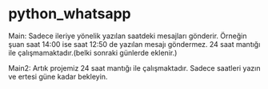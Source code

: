 # python_whatsapp
Main:
Sadece ileriye yönelik yazılan saatdeki mesajları gönderir.
Örneğin şuan saat 14:00 ise saat 12:50 de yazılan mesajı göndermez. 24 saat mantığı ile çalışmamaktadır.(belki sonraki günlerde eklenir.)

Main2:
Artık projemiz 24 saat mantığı ile çalışmaktadır. Sadece saatleri yazın ve ertesi güne kadar bekleyin.
